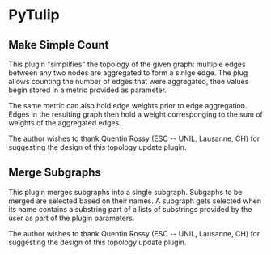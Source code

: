# PyTulip

## Make Simple Count

This plugin "simplifies" the topology of the given graph: multiple edges between any two nodes
are aggregated to form a sinlge edge. The plug allows counting the number of edges that were
aggregated, thee values begin stored in a metric provided as parameter.

The same metric can also hold edge weights prior to edge aggregation. Edges in the resulting graph
then hold a weight corresponging to the sum of weights of the aggregated edges.

The author wishes to thank Quentin Rossy (ESC -- UNIL, Lausanne, CH) for suggesting the design of this topology update plugin.

## Merge Subgraphs

This plugin merges subgraphs into a single subgraph. Subgaphs to be merged are selected based on their names.
A subgraph gets selected when its name contains a substring part of a lists of substrings provided by the user
as part of the plugin parameters.

The author wishes to thank Quentin Rossy (ESC -- UNIL, Lausanne, CH) for suggesting the design of this topology update plugin.
